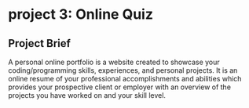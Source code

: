 # project 3: Online Quiz 

## Project Brief
A personal online portfolio is a website created to showcase your coding/programming skills, experiences, and personal projects. It is an online resume of your professional accomplishments and abilities which provides your prospective client or employer with an overview of the projects you have worked on and your skill level.
 
